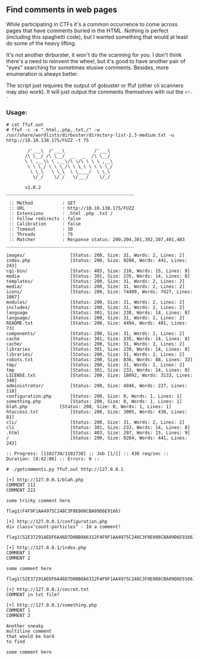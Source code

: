 ## Find comments in web pages

While participating in CTFs it's a common occurrence to come across pages that have comments buried in the HTML.  Nothing is perfect (including this spaghetti code), but I wanted something that would at least do some of the heavy lifting.  

It's not another dirburster, it won't do the scanning for you.  I don't think there's a need to reinvent the wheel, but it's good to have another pair of "eyes" searching for sometimes elusive comments.  Besides, more enumeration is always better.

The script just requires the output of gobuster or ffuf (other cli scanners may also work). It will just output the comments themselves with out the `<!--`

### Usage:
```
# cat ffuf.out
# ffuf -c -e ".html,.php,.txt,/" -w /usr/share/wordlists/dirbuster/directory-list-2.3-medium.txt -u http://10.10.138.175/FUZZ -t 75

        /'___\  /'___\           /'___\       
       /\ \__/ /\ \__/  __  __  /\ \__/       
       \ \ ,__\\ \ ,__\/\ \/\ \ \ \ ,__\      
        \ \ \_/ \ \ \_/\ \ \_\ \ \ \ \_/      
         \ \_\   \ \_\  \ \____/  \ \_\       
          \/_/    \/_/   \/___/    \/_/       

       v1.0.2
________________________________________________

 :: Method           : GET
 :: URL              : http://10.10.138.175/FUZZ
 :: Extensions       : .html .php .txt /
 :: Follow redirects : false
 :: Calibration      : false
 :: Timeout          : 10
 :: Threads          : 75
 :: Matcher          : Response status: 200,204,301,302,307,401,403
________________________________________________

images/                 [Status: 200, Size: 31, Words: 2, Lines: 2]
index.php               [Status: 200, Size: 9280, Words: 441, Lines: 243]
cgi-bin/                [Status: 403, Size: 210, Words: 15, Lines: 9]
media                   [Status: 301, Size: 235, Words: 14, Lines: 8]
templates/              [Status: 200, Size: 31, Words: 2, Lines: 2]
media/                  [Status: 200, Size: 31, Words: 2, Lines: 2]
icons/                  [Status: 200, Size: 74409, Words: 7427, Lines: 1007]
modules/                [Status: 200, Size: 31, Words: 2, Lines: 2]
includes/               [Status: 200, Size: 31, Words: 2, Lines: 2]
language                [Status: 301, Size: 238, Words: 14, Lines: 8]
language/               [Status: 200, Size: 31, Words: 2, Lines: 2]
README.txt              [Status: 200, Size: 4494, Words: 481, Lines: 73]
components/             [Status: 200, Size: 31, Words: 2, Lines: 2]
cache                   [Status: 301, Size: 235, Words: 14, Lines: 8]
cache/                  [Status: 200, Size: 31, Words: 2, Lines: 2]
libraries               [Status: 301, Size: 239, Words: 14, Lines: 8]
libraries/              [Status: 200, Size: 31, Words: 2, Lines: 2]
robots.txt              [Status: 200, Size: 836, Words: 88, Lines: 33]
tmp/                    [Status: 200, Size: 31, Words: 2, Lines: 2]
tmp                     [Status: 301, Size: 233, Words: 14, Lines: 8]
LICENSE.txt             [Status: 200, Size: 18092, Words: 3133, Lines: 340]
administrator/          [Status: 200, Size: 4846, Words: 227, Lines: 110]
configuration.php       [Status: 200, Size: 0, Words: 1, Lines: 1]
something.php       	[Status: 200, Size: 0, Words: 1, Lines: 1]
blah.php       		[Status: 200, Size: 0, Words: 1, Lines: 1]
htaccess.txt            [Status: 200, Size: 3005, Words: 438, Lines: 81]
cli/                    [Status: 200, Size: 31, Words: 2, Lines: 2]
cli                     [Status: 301, Size: 233, Words: 14, Lines: 8]
.html                   [Status: 403, Size: 207, Words: 15, Lines: 9]
/                       [Status: 200, Size: 9264, Words: 441, Lines: 243]

:: Progress: [1102730/1102730] :: Job [1/1] :: 436 req/sec :: Duration: [0:42:06] :: Errors: 0 ::
```


```
# ./getcomments.py ffuf.out http://127.0.0.1

[+] http://127.0.0.1/blah.php
COMMENT 111
COMMENT 222

some tricky comment here

flag1(F4F9F1AA4975C248C3F0E008CBA09D6E9166)

[+] http://127.0.0.1/configuration.php
div class="count-particles" - Im a comment!

flag1(52E37291AEDF6A46D7D0BB8A6312F4F9F1AA4975C248C3F0E008CBA09D6E9166)

[+] http://127.0.0.1/index.php
COMMENT 1
COMMENT 2

some comment here

flag1(52E37291AEDF6A46D7D0BB8A6312F4F9F1AA4975C248C3F0E008CBA09D6E9166)

[+] http://127.0.0.1/secret.txt
COMMENT in txt file?

[+] http://127.0.0.1/something.php
COMMENT 1
COMMENT 2

Another sneaky
multiline comment
that would be hard
to find

some comment here

```
